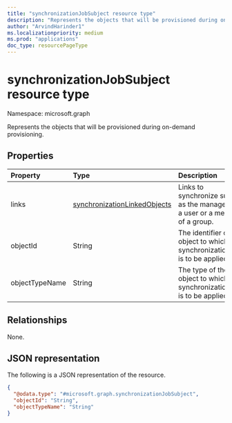 ```yaml
---
title: "synchronizationJobSubject resource type"
description: "Represents the objects that will be provisioned during on-demand provisioning."
author: "ArvindHarinder1"
ms.localizationpriority: medium
ms.prod: "applications"
doc_type: resourcePageType
---
```


# synchronizationJobSubject resource type

Namespace: microsoft.graph

Represents the objects that will be provisioned during on-demand provisioning.

## Properties
|Property|Type|Description|
|:---|:---|:---|
|links|[synchronizationLinkedObjects](../resources/synchronizationlinkedobjects.md)|Links to synchronize such as the manager of a user or a member of a group.|
|objectId|String|The identifier of an object to which a synchronizationJob  is to be applied.|
|objectTypeName|String|The type of the object to which a synchronizationJob  is to be applied.|

## Relationships
None.

## JSON representation
The following is a JSON representation of the resource.
<!-- {
  "blockType": "resource",
  "@odata.type": "microsoft.graph.synchronizationJobSubject"
}
-->
``` json
{
  "@odata.type": "#microsoft.graph.synchronizationJobSubject",
  "objectId": "String",
  "objectTypeName": "String"
}
```


